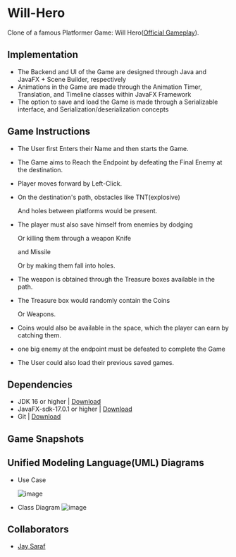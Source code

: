 # Will-Hero

Clone of a famous Platformer Game: Will Hero([Official Gameplay](https://www.youtube.com/watch?v=VuyBQOXcX00&t=69s)).

## Implementation

* The Backend and UI of the Game are designed through Java and JavaFX + Scene Builder, respectively
* Animations in the Game are made through the Animation Timer, Translation, and Timeline classes within JavaFX Framework
* The option to save and load the Game is made through a Serializable interface, and Serialization/deserialization concepts

## Game Instructions

* The User first Enters their Name and then starts the Game.
  
* The Game aims to Reach the Endpoint by defeating the Final Enemy at the destination.
* Player moves forward by Left-Click.

* On the destination's path, obstacles like
  TNT(explosive)

  And holes between platforms would be present.

  
* The player must also save himself from enemies by
  dodging

  Or killing them through a weapon
  Knife

  and Missile

  Or by making them fall into holes.
  
* The weapon is obtained through the Treasure boxes available in the path.

* The Treasure box would randomly contain the Coins

  Or Weapons.

* Coins would also be available in the space, which the player can earn by catching them.

* one big enemy at the endpoint must be defeated to complete the Game

* The User could also load their previous saved games.


## Dependencies

* JDK 16 or higher | [Download](https://www.oracle.com/java/technologies/downloads/)
* JavaFX-sdk-17.0.1 or higher | [Download](https://gluonhq.com/products/javafx/)
* Git | [Download](https://git-scm.com/downloads)

## Game Snapshots

## Unified Modeling Language(UML) Diagrams

* Use Case

  ![image](https://github.com/abhit-rana/Will-Hero/assets/88608893/3ff688f2-6168-44b4-b88c-8634e590b0eb)

* Class Diagram
  ![image](https://github.com/abhit-rana/Will-Hero/assets/88608893/f825e838-f12a-4b9f-8a70-c08fa9d8563c)

## Collaborators

* [Jay Saraf](https://github.com/jay20438)
